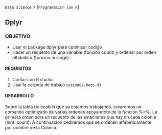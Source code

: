 `Data Science` > [`Programacion con R`]
## Dplyr

### OBJETIVO
- Usar el package dplyr para optimizar codigo 
- Hacer un recuento de una variable (funcion count) y ordenar por orden alfabetico (funcion arrange)

#### REQUISITOS
1. Contar con R studio.
1. Usar la carpeta de trabajo `Sesion02/Reto-03`

#### DESARROLLO

Sobre la tabla de ecobici que ya estamos trabajando, crearemos un comando optimizado de varias ordenes apoyandote de la funcion %>%. La primera orden sera un recuento de las estaciones que hay en cada colonia (hint: count). A continuacion pediremos que se ordenen alfabeticamente por nombre de la Colonia. 
